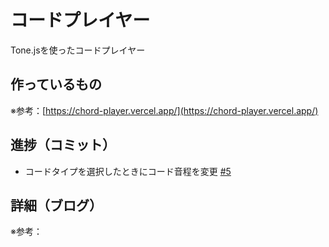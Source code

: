 # コードプレイヤー

Tone.jsを使ったコードプレイヤー

## 作っているもの

※参考：[https://chord-player.vercel.app/](https://chord-player.vercel.app/)

## 進捗（コミット）

- コードタイプを選択したときにコード音程を変更 [#5](https://github.com/ryo-i/next-app-started/issues/5)

## 詳細（ブログ）

※参考：[]()